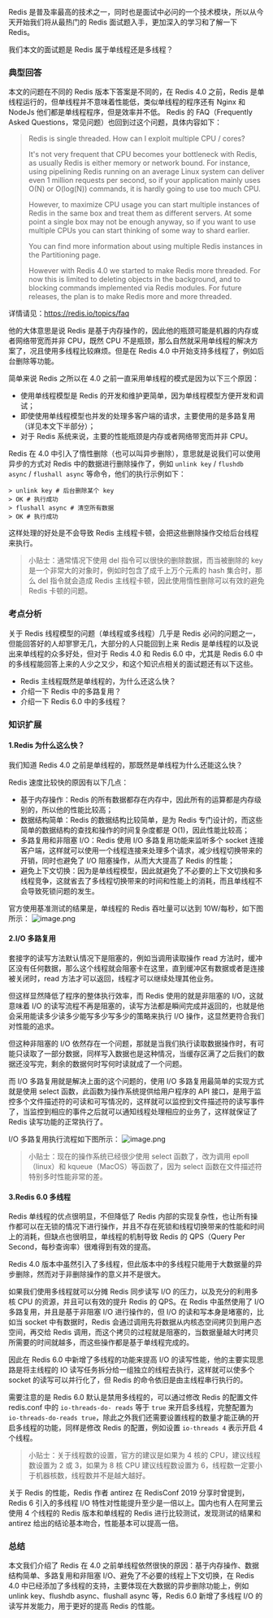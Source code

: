 Redis 是普及率最高的技术之一，同时也是面试中必问的一个技术模块，所以从今天开始我们将从最热门的 Redis 面试题入手，更加深入的学习和了解一下
Redis。

我们本文的面试题是 Redis 属于单线程还是多线程？

### 典型回答

本文的问题在不同的 Redis 版本下答案是不同的，在 Redis 4.0 之前，Redis 是单线程运行的，但单线程并不意味着性能低，类似单线程的程序还有
Nginx 和 NodeJs 他们都是单线程程序，但是效率并不低。 Redis 的 FAQ（Frequently Asked
Questions，常见问题）也回到过这个问题，具体内容如下：

> Redis is single threaded. How can I exploit multiple CPU / cores?
>
> It's not very frequent that CPU becomes your bottleneck with Redis, as
> usually Redis is either memory or network bound. For instance, using
> pipelining Redis running on an average Linux system can deliver even 1
> million requests per second, so if your application mainly uses O(N) or
> O(log(N)) commands, it is hardly going to use too much CPU.
>
> However, to maximize CPU usage you can start multiple instances of Redis in
> the same box and treat them as different servers. At some point a single box
> may not be enough anyway, so if you want to use multiple CPUs you can start
> thinking of some way to shard earlier.
>
> You can find more information about using multiple Redis instances in the
> Partitioning page.
>
> However with Redis 4.0 we started to make Redis more threaded. For now this
> is limited to deleting objects in the background, and to blocking commands
> implemented via Redis modules. For future releases, the plan is to make
> Redis more and more threaded.

详情请见：<https://redis.io/topics/faq>

他的大体意思是说 Redis 是基于内存操作的，因此他的瓶颈可能是机器的内存或者网络带宽而并非 CPU，既然 CPU
不是瓶颈，那么自然就采用单线程的解决方案了，况且使用多线程比较麻烦。但是在 Redis 4.0 中开始支持多线程了，例如后台删除等功能。

简单来说 Redis 之所以在 4.0 之前一直采用单线程的模式是因为以下三个原因：

  * 使用单线程模型是 Redis 的开发和维护更简单，因为单线程模型方便开发和调试；
  * 即使使用单线程模型也并发的处理多客户端的请求，主要使用的是多路复用（详见本文下半部分）；
  * 对于 Redis 系统来说，主要的性能瓶颈是内存或者网络带宽而并非 CPU。

Redis 在 4.0 中引入了惰性删除（也可以叫异步删除），意思就是说我们可以使用异步的方式对 Redis 中的数据进行删除操作了，例如 `unlink
key` / `flushdb async` / `flushall async` 等命令，他们的执行示例如下：

    
    
    > unlink key # 后台删除某个 key
    > OK # 执行成功
    > flushall async # 清空所有数据
    > OK # 执行成功
    

这样处理的好处是不会导致 Redis 主线程卡顿，会把这些删除操作交给后台线程来执行。

> 小贴士：通常情况下使用 del 指令可以很快的删除数据，而当被删除的 key 是一个非常大的对象时，例如时包含了成千上万个元素的 hash 集合时，那么
> del 指令就会造成 Redis 主线程卡顿，因此使用惰性删除可以有效的避免 Redis 卡顿的问题。

### 考点分析

关于 Redis 线程模型的问题（单线程或多线程）几乎是 Redis 必问的问题之一，但能回答好的人却寥寥无几，大部分的人只能回到上来 Redis
是单线程的以及说出来单线程的众多好处，但对于 Redis 4.0 和 Redis 6.0 中，尤其是 Redis 6.0
中的多线程能回答上来的人少之又少，和这个知识点相关的面试题还有以下这些。

  * Redis 主线程既然是单线程的，为什么还这么快？
  * 介绍一下 Redis 中的多路复用？
  * 介绍一下 Redis 6.0 中的多线程？

### 知识扩展

#### 1.Redis 为什么这么快？

我们知道 Redis 4.0 之前是单线程的，那既然是单线程为什么还能这么快？

Redis 速度比较快的原因有以下几点：

  * 基于内存操作：Redis 的所有数据都存在内存中，因此所有的运算都是内存级别的，所以他的性能比较高；
  * 数据结构简单：Redis 的数据结构比较简单，是为 Redis 专门设计的，而这些简单的数据结构的查找和操作的时间复杂度都是 O(1)，因此性能比较高；
  * 多路复用和非阻塞 I/O：Redis 使用 I/O 多路复用功能来监听多个 socket 连接客户端，这样就可以使用一个线程连接来处理多个请求，减少线程切换带来的开销，同时也避免了 I/O 阻塞操作，从而大大提高了 Redis 的性能；
  * 避免上下文切换：因为是单线程模型，因此就避免了不必要的上下文切换和多线程竞争，这就省去了多线程切换带来的时间和性能上的消耗，而且单线程不会导致死锁问题的发生。

官方使用基准测试的结果是，单线程的 Redis 吞吐量可以达到 10W/每秒，如下图所示：
![image.png](https://images.gitbook.cn/2020-06-11-072103.png)

#### 2.I/O 多路复用

套接字的读写方法默认情况下是阻塞的，例如当调用读取操作 read
方法时，缓冲区没有任何数据，那么这个线程就会阻塞卡在这里，直到缓冲区有数据或者是连接被关闭时，read 方法才可以返回，线程才可以继续处理其他业务。

但这样显然降低了程序的整体执行效率，而 Redis 使用的就是非阻塞的 I/O，这就意味着 I/O
的读写流程不再是阻塞的，读写方法都是瞬间完成并返回的，也就是他会采用能读多少读多少能写多少写多少的策略来执行 I/O 操作，这显然更符合我们对性能的追求。

但这种非阻塞的 I/O
依然存在一个问题，那就是当我们执行读取数据操作时，有可能只读取了一部分数据，同样写入数据也是这种情况，当缓存区满了之后我们的数据还没写完，剩余的数据何时写何时读就成了一个问题。

而 I/O 多路复用就是解决上面的这个问题的，使用 I/O 多路复用最简单的实现方式就是使用 select 函数，此函数为操作系统提供给用户程序的 API
接口，是用于监控多个文件描述符的可读和可写情况的，这样就可以监控到文件描述符的读写事件了，当监控到相应的事件之后就可以通知线程处理相应的业务了，这样就保证了
Redis 读写功能的正常执行了。

I/O 多路复用执行流程如下图所示：
![image.png](https://images.gitbook.cn/2020-06-11-072105.png)

> 小贴士：现在的操作系统已经很少使用 select 函数了，改为调用 epoll（linux）和 kqueue（MacOS）等函数了，因为 select
> 函数在文件描述符特别多时性能非常的差。

#### 3.Redis 6.0 多线程

Redis 单线程的优点很明显，不但降低了 Redis
内部的实现复杂性，也让所有操作都可以在无锁的情况下进行操作，并且不存在死锁和线程切换带来的性能和时间上的消耗，但缺点也很明显，单线程的机制导致 Redis
的 QPS（Query Per Second，每秒查询率）很难得到有效的提高。

Redis 4.0 版本中虽然引入了多线程，但此版本中的多线程只能用于大数据量的异步删除，然而对于非删除操作的意义并不是很大。

如果我们使用多线程就可以分摊 Redis 同步读写 I/O 的压力，以及充分的利用多核 CPU 的资源，并且可以有效的提升 Redis 的 QPS。在
Redis 中虽然使用了 I/O 多路复用，并且是基于非阻塞 I/O 进行操作的，但 I/O 的读和写本身是堵塞的，比如当 socket
中有数据时，Redis 会通过调用先将数据从内核态空间拷贝到用户态空间，再交给 Redis
调用，而这个拷贝的过程就是阻塞的，当数据量越大时拷贝所需要的时间就越多，而这些操作都是基于单线程完成的。

因此在 Redis 6.0 中新增了多线程的功能来提高 I/O 的读写性能，他的主要实现思路是将主线程的 IO
读写任务拆分给一组独立的线程去执行，这样就可以使多个 socket 的读写可以并行化了，但 Redis 的命令依旧是由主线程串行执行的。

需要注意的是 Redis 6.0 默认是禁用多线程的，可以通过修改 Redis 的配置文件 redis.conf 中的 `io-threads-do-
reads` 等于 `true` 来开启多线程，完整配置为 `io-threads-do-reads
true`，除此之外我们还需要设置线程的数量才能正确的开启多线程的功能，同样是修改 Redis 的配置，例如设置 `io-threads 4` 表示开启 4
个线程。

> 小贴士：关于线程数的设置，官方的建议是如果为 4 核的 CPU，建议线程数设置为 2 或 3，如果为 8 核 CPU 建议线程数设置为
> 6，线程数一定要小于机器核数，线程数并不是越大越好。

关于 Redis 的性能，Redis 作者 antirez 在 RedisConf 2019 分享时曾提到，Redis 6 引入的多线程 I/O
特性对性能提升至少是一倍以上。国内也有人在阿里云使用 4 个线程的 Redis 版本和单线程的 Redis 进行比较测试，发现测试的结果和 antirez
给出的结论基本吻合，性能基本可以提高一倍。

### 总结

本文我们介绍了 Redis 在 4.0 之前单线程依然很快的原因：基于内存操作、数据结构简单、多路复用和非阻塞 I/O、避免了不必要的线程上下文切换，在
Redis 4.0 中已经添加了多线程的支持，主要体现在大数据的异步删除功能上，例如 unlink key、flushdb async、flushall
async 等，Redis 6.0 新增了多线程 I/O 的读写并发能力，用于更好的提高 Redis 的性能。

